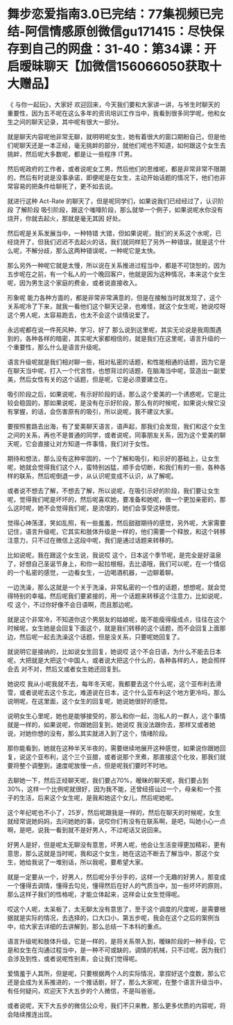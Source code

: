 # 舞步恋爱指南3.0已完结：77集视频已完结-阿信情感原创微信gu171415：尽快保存到自己的网盘：31-40：第34课：开启暧昧聊天【加微信156066050获取十大赠品】

《 与你一起玩》，大家好 欢迎回来，今天我们要和大家讲一讲，与爷生时聊天的重要性，因为五不呢在这么多年的资讯培训工作当中，我看到很多同学呢，他和女生之间的聊天记录，其中呢有很大一部分。

就是聊天内容呢他非常无聊，就明明呢女生，她有着很大的窗口期盼自己，但是他们呢聊天还是一本正经，毫无挑衅的部分，就他们呢也不知道，如何跟这个女生去挑衅，然后呢大多数呢，都是让一些程序 IT男。

然后呢政府的工作者，或者说呢女工男，然后他们的思维呢，都是非常非常不限期的，然后有时说是没事承诺，即便呢是在女生，主动开始话题的情况下，他们也非常容易的把条件给聊死了，更不如去说。

就进行这种 Act-Rate 的聊天了，但是呢同学们，如果说我们已经经过了，认识阶段 了解阶段 吸引阶段，跟这个嗤嚎阶段，那么就举一个例子，如果说呢水你没有烧开，你就去起火，那就是毫无其因 好处。

然后呢是关系发展当中，一种特错 大错，但如果说呢，我们的关系这个水呢，已经烧开了，但我们迟迟不去起火的话，我们就同样犯了另外一种错误，就是这个什么呢，不解分歧，那么这两种错误呢，一种呢它是太快。

那么另外一种呢它就是太慢，所以说在关系推进过程当中，都是不可饶恕的，因为五步呢在之前，有一个私人的一个晚回客户，他就是因为这种情况，本来这个女生呢，因为男生这个家庭的费金，或者说直接收入。

形象呢 能力各种方面的，都是非常非常满意的，但是在接触当时就发现了，这个关系呢冷了下来，就我一看他们这个聊天记录，也难怪，就这个女生呢，她说哎呀这个男人呢，太容易跑去，也太不会这个谈情说爱了。

永远呢都在说一件死风种，学习，好了 那么说到这里呢，其实无论说是我周围遇到的，各种各样的暗密，其实呢大家都相信的，就是我们在这里呢，语言升级的一个重要性，那么什么是语言升级呢。

语言升级呢就是我们相对聊一些，相对私密的话题，和性能相通的话题，因为它是在聊天当中呢，打入一个代言性，也想背过的话题，在脑海当中呢，营造出一副爱美，然后女性有关的这个话题，但是呢，它是必须要建立在。

吸引阶段之后，如果说呢，有示好阶段的话，那么这个爱美的一个诱惑呢，它是比较会稳固的，那如果说呢，是没有在示好阶段，那么有的时候呢，如果说火候它没有掌握，的话，会伤害原有的吸引，所以说呢，我不建议大家。

要按照套路去出海，有了爱美聊天语言，语声起，那我们会发现，我们和这个女生之间的关系，再也不是普通的同学，或者说呢，同事朋友关系，因为这个爱美的聊天呢，它会直接让对方知道一件事情，我们对于女性。

期待和想法，那么没有这种牢固的，一个了解和吸引，和示好的基础上，让女生呢，她就会觉得我们这个人，蛮特别凶猛，顺手会切断，和我们有的一些，各种各样的联系，然后呢倒退一步，从认识呢变成不认识，从了解呢。

或者说不想去了解，不想去了解，所以说呢，在吸引示好的阶段，我们要让女生呢，觉得我们呢是坏坏的，然后呢喜欢她，要准备和她呢，做一个更加亲密的，那么这时呢，她不会觉得我们呢，是流氓的，她们会享受这种感觉。

觉得心神荡漾，笑如乱照，有一些羞羞，然后甜甜期待的感觉，另外呢，大家需要记住，语言升级呢，它其实和肢体升级是一样的，他们需要一个释放，和这个转移注意力，只不过在微信上这段中呢，我们是通过话题来转移的。

比如说呢，我在跟这个女生说，我说哎 这个，日本这个季节呢，是完全是好温泉了，好想自己圣诞节身上，和你一起拉根相，去比语哦，我们可以呢，在一个情侣的一个私密的感觉，一边看女生，一边喝酒机器，一边聊着聊。

一边洗澡，那么这就是一个关于洗澡，非常私密的一个性的话题，想想呢，就会觉得特别的幸福，然后呢我们要紧接的，用一个话题来转移这个注意力，比如说呢，哎 这个，不过你好像不会日语啊，而且那边呢。

就是这个非常冷，不知道你这个男朋友的姑娘呢，能不能瘦得瘦成点，往往在这个时候呢，女生她是会回复下面这个，就是我们转移的这个话题，而不会回复上面那边，然后呢一起去洗澡这个话题，但是没关系，只要呢她回复了。

就说明它是接纳的，比如说女生回复，她说哎 这个不会日语，为什么不能去日本呢，大把就是大把这个中国人，或者说大把这个什么的，各种各样的人，她会照样会去 对不对，然后又或者女生她还回复到。

她说哎 我从小呢我就不去，每年冬天呢，我都要去这个什么呢，这个亚布利去滑雪，或者说呢去这个东北，难道说在日本，这个什么亚布利这个地方更冷吗，那么说明呢，在这里面，这个女生的回复呢，她说她很好的感觉。

说明女生心里呢，她也是能够接受的，那么和你一起，泡私人的一群人，这个事情就是一样的，如果说呢，你跟她回复到，她说哎 我没法跟你去，那样又或者她说，对她你想的没有，那么其实就进入到了这个，情绪阶段。

那你能看到，她就在这种半天半夜的，需要继续地展开这种感觉，如果说你跟她回复，说这个亚布利，这个三个豆腊，或者说那个烹煮，那直接这个化妆，那我们就要将整个调整到，速度呢放慢一点，但是呢我们要时不时地。

去聊她一下，然后正经聊天呢，我们要占70%，暧昧的聊天呢，我们要占到30%，这样一个比例呢就很好，因为我不能，还曾经搭讪过一个，母亲和一个孩子的生活，后来这个女生呢，是我和她这个女儿，然后呢她呢。

这个年纪呢也不小了，25岁，然后呢跟我是一样的，然后在聊天的时候呢，女生就经常说她妈妈，去问她她的事，说哎你们有没有在联系啊，是吧，叫她小心一点啊，是吧，说我一看到就不是好男人，不过呢话又说回来。

好男人是好，但是呢太无聊没有意思，坏男人呢，他会让生活变得更加精彩，更有意思，那么这就是当时呢，我和这个女生，她在这边不断去了解当中，那这个女生，她给我说了一堆别话，所以我呢，要希望大家。

就是一定要从一个，好男人，然后呢分手分手的，这样一个无趣的好男人，那变成一个懂得去调情，懂得去勾兑，懂得然后在好人的气质当中，加一些坏坏的原则，那么这样子我们的性格呢，才能立体起来，这样会让女生觉得呢。

哎这个人呢，太呆板了，太无聊太没有意思了，至于这个调度的尺度呢，是需要根据就是实际的情况，去选择的，口大口小，第五步呢，我会在这个之后的案例当中，给大家去详细的去讲解到，那么总结一下本科的重点。

语言升级呢和肢体升级，它是一样的，是将关系带入到，暧昧阶段的一种手段，它是和女生在沟通过程当中，是一种不可或缺的，调情的机械，只不过呢，因为我们会涉及到性，或者说呢性别素，会让我们觉得呢。

爱情羞于人其所，但是呢，只要根据两个人的实际情况，拿捏好这个度数，那么它还是会成为关系推进的，一个推话剧，好了，那么大家呢，在整个语言升级当中，有任何疑问，欢迎天下大五步的个人微信，不是叫爸爸。

或者说呢，天下大五步的微信公众号，我们不只来教，那么更多优质的内容呢，将会陆续推连出现。